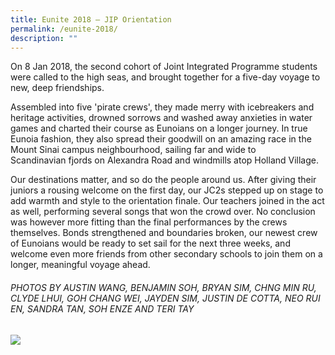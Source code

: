 ```yaml
---
title: Eunite 2018 – JIP Orientation
permalink: /eunite-2018/
description: ""
---
```

On 8 Jan 2018, the second cohort of Joint Integrated Programme students were called to the high seas, and brought together for a five-day voyage to new, deep friendships.

Assembled into five 'pirate crews', they made merry with icebreakers and heritage activities, drowned sorrows and washed away anxieties in water games and charted their course as Eunoians on a longer journey. In true Eunoia fashion, they also spread their goodwill on an amazing race in the Mount Sinai campus neighbourhood, sailing far and wide to Scandinavian fjords on Alexandra Road and windmills atop Holland Village.

Our destinations matter, and so do the people around us. After giving their juniors a rousing welcome on the first day, our JC2s stepped up on stage to add warmth and style to the orientation finale. Our teachers joined in the act as well, performing several songs that won the crowd over. No conclusion was however more fitting than the final performances by the crews themselves. Bonds strengthened and boundaries broken, our newest crew of Eunoians would be ready to set sail for the next three weeks, and welcome even more friends from other secondary schools to join them on a longer, meaningful voyage ahead.


###### PHOTOS BY AUSTIN WANG, BENJAMIN SOH, BRYAN SIM, CHNG MIN RU, CLYDE LHUI, GOH CHANG WEI, JAYDEN SIM, JUSTIN DE COTTA, NEO RUI EN, SANDRA TAN, SOH ENZE AND TERI TAY

![](/images/eu2018.png)